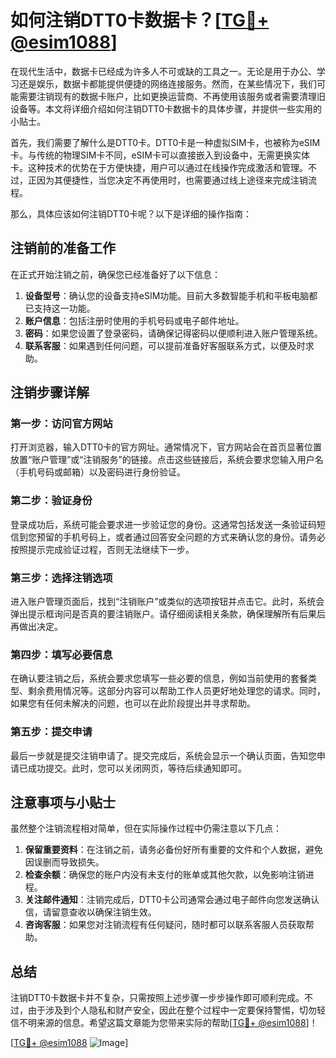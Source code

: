 # 如何注销DTT0卡数据卡？[[TG💪+ @esim1088](https://t.me/s/esim1088)]

在现代生活中，数据卡已经成为许多人不可或缺的工具之一。无论是用于办公、学习还是娱乐，数据卡都能提供便捷的网络连接服务。然而，在某些情况下，我们可能需要注销现有的数据卡账户，比如更换运营商、不再使用该服务或者需要清理旧设备等。本文将详细介绍如何注销DTT0卡数据卡的具体步骤，并提供一些实用的小贴士。

首先，我们需要了解什么是DTT0卡。DTT0卡是一种虚拟SIM卡，也被称为eSIM卡。与传统的物理SIM卡不同，eSIM卡可以直接嵌入到设备中，无需更换实体卡。这种技术的优势在于方便快捷，用户可以通过在线操作完成激活和管理。不过，正因为其便捷性，当您决定不再使用时，也需要通过线上途径来完成注销流程。

那么，具体应该如何注销DTT0卡呢？以下是详细的操作指南：

## 注销前的准备工作

在正式开始注销之前，确保您已经准备好了以下信息：
1. **设备型号**：确认您的设备支持eSIM功能。目前大多数智能手机和平板电脑都已支持这一功能。
2. **账户信息**：包括注册时使用的手机号码或电子邮件地址。
3. **密码**：如果您设置了登录密码，请确保记得密码以便顺利进入账户管理系统。
4. **联系客服**：如果遇到任何问题，可以提前准备好客服联系方式，以便及时求助。

## 注销步骤详解

### 第一步：访问官方网站

打开浏览器，输入DTT0卡的官方网址。通常情况下，官方网站会在首页显著位置放置“账户管理”或“注销服务”的链接。点击这些链接后，系统会要求您输入用户名（手机号码或邮箱）以及密码进行身份验证。

### 第二步：验证身份

登录成功后，系统可能会要求进一步验证您的身份。这通常包括发送一条验证码短信到您预留的手机号码上，或者通过回答安全问题的方式来确认您的身份。请务必按照提示完成验证过程，否则无法继续下一步。

### 第三步：选择注销选项

进入账户管理页面后，找到“注销账户”或类似的选项按钮并点击它。此时，系统会弹出提示框询问是否真的要注销账户。请仔细阅读相关条款，确保理解所有后果后再做出决定。

### 第四步：填写必要信息

在确认要注销之后，系统会要求您填写一些必要的信息，例如当前使用的套餐类型、剩余费用情况等。这部分内容可以帮助工作人员更好地处理您的请求。同时，如果您有任何未解决的问题，也可以在此阶段提出并寻求帮助。

### 第五步：提交申请

最后一步就是提交注销申请了。提交完成后，系统会显示一个确认页面，告知您申请已成功提交。此时，您可以关闭网页，等待后续通知即可。

## 注意事项与小贴士

虽然整个注销流程相对简单，但在实际操作过程中仍需注意以下几点：

1. **保留重要资料**：在注销之前，请务必备份好所有重要的文件和个人数据，避免因误删而导致损失。
2. **检查余额**：确保您的账户内没有未支付的账单或其他欠款，以免影响注销进程。
3. **关注邮件通知**：注销完成后，DTT0卡公司通常会通过电子邮件向您发送确认信，请留意查收以确保注销生效。
4. **咨询客服**：如果您对注销流程有任何疑问，随时都可以联系客服人员获取帮助。

## 总结

注销DTT0卡数据卡并不复杂，只需按照上述步骤一步步操作即可顺利完成。不过，由于涉及到个人隐私和财产安全，因此在整个过程中一定要保持警惕，切勿轻信不明来源的信息。希望这篇文章能为您带来实际的帮助[[TG💪+ @esim1088](https://t.me/s/esim1088)]！

[[TG💪+ @esim1088](https://t.me/s/esim1088) ![Image](https://i.postimg.cc/4NQfJmqS/Snipaste-2025-05-13-00-14-12.png)]